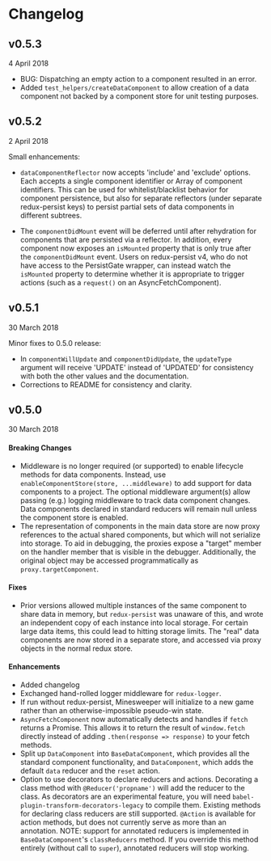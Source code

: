 # Changelog

## v0.5.3
4 April 2018

- BUG: Dispatching an empty action to a component resulted in an error.
- Added `test_helpers/createDataComponent` to allow creation of a data component not
backed by a component store for unit testing purposes.

## v0.5.2
2 April 2018

Small enhancements:

- `dataComponentReflector` now accepts 'include' and 'exclude' options.  Each accepts
  a single component identifier or Array of component identifiers.  This can be used
  for whitelist/blacklist behavior for component persistence, but also for separate
  reflectors (under separate redux-persist keys) to persist partial sets of data
  components in different subtrees.

- The `componentDidMount` event will be deferred until after rehydration for
  components that are persisted via a reflector.  In addition, every component
  now exposes an `isMounted` property that is only true after the `componentDidMount`
  event.  Users on redux-persist v4, who do not have access to the PersistGate
  wrapper, can instead watch the `isMounted` property to determine whether it is
  appropriate to trigger actions (such as a `request()` on an AsyncFetchComponent). 

## v0.5.1
30 March 2018

Minor fixes to 0.5.0 release:
- In `componentWillUpdate` and `componentDidUpdate`, the `updateType` argument will
  receive 'UPDATE' instead of 'UPDATED' for consistency with both the other values
  and the documentation.
- Corrections to README for consistency and clarity.

## v0.5.0
30 March 2018

#### Breaking Changes
 - Middleware is no longer required (or supported) to enable lifecycle methods for 
   data components.  Instead, use `enableComponentStore(store, ...middleware)` to 
   add support for data components to a project.  The optional middleware argument(s)
   allow passing (e.g.) logging middleware to track data component changes.  Data components
   declared in standard reducers will remain null unless the component store is enabled. 
 - The representation of components in the main data store are now proxy references
   to the actual shared components, but which will not serialize into storage.  To
   aid in debugging, the proxies expose a "target" member on the handler member that is
   visible in the debugger.  Additionally, the original object may be accessed 
   programmatically as `proxy.targetComponent`.

#### Fixes
 - Prior versions allowed multiple instances of the same component to share data
   in memory, but `redux-persist` was unaware of this, and wrote an independent
   copy of each instance into local storage.  For certain large data items, this
   could lead to hitting storage limits.  The "real" data components are now stored
   in a separate store, and accessed via proxy objects in the normal redux store.

#### Enhancements
 - Added changelog
 - Exchanged hand-rolled logger middleware for `redux-logger`.
 - If run without redux-persist, Minesweeper will initialize to a new game rather
   than an otherwise-impossible pseudo-win state.
 - `AsyncFetchComponent` now automatically detects and handles if `fetch` returns a
   Promise.  This allows it to return the result of `window.fetch` directly instead
   of adding `.then(response => response)` to your fetch methods.
 - Split up `DataComponent` into `BaseDataComponent`, which provides all the standard
   component functionality, and `DataComponent`, which adds the default `data` reducer and
   the `reset` action.
 - Option to use decorators to declare reducers and actions.  Decorating a class method
   with `@Reducer('propname')` will add the reducer to the class.  As decorators
   are an experimental feature, you will need `babel-plugin-transform-decorators-legacy`
   to compile them.  Existing methods for declaring class reducers are still supported.
   `@Action` is available for action methods, but does not currently serve as more than
   an annotation.  NOTE: support for annotated reducers is implemented in `BaseDataComponent`'s
   `classReducers` method.  If you override this method entirely (without call to `super`),
   annotated reducers will stop working.  
 
